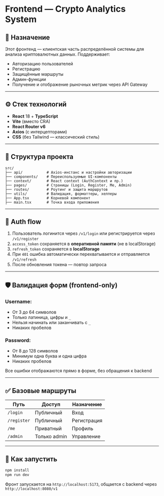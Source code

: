 # Frontend — Crypto Analytics System

## 📌 Назначение

Этот фронтенд — клиентская часть распределённой системы для анализа криптовалютных данных. Поддерживает:

* Авторизацию пользователей
* Регистрацию
* Защищённые маршруты
* Админ-функции
* Получение и отображение рыночных метрик через API Gateway

---

## ⚙️ Стек технологий

* **React** 18 + **TypeScript**
* **Vite** (вместо CRA)
* **React Router v6**
* **Axios** (c интерцепторами)
* **CSS** (без Tailwind — классический стиль)

---

## 🧱 Структура проекта

```
src/
├── api/           # Axios-инстанс и настройки авторизации
├── components/    # Переиспользуемые UI-компоненты
├── context/       # React context (AuthContext и пр.)
├── pages/         # Страницы (Login, Register, Me, Admin)
├── routes/        # Роутинг и защита маршрутов
├── utils/         # Валидация, форматтеры, хелперы
├── App.tsx        # Корневой компонент
├── main.tsx       # Точка входа приложения
```

---

## 🔐 Auth flow

1. Пользователь логинится через `/v1/login` или регистрируется через `/v1/register`
2. `access_token` сохраняется в **оперативной памяти** (не в localStorage)
3. `refresh_token` сохраняется в **localStorage**
4. При `401` ошибка автоматически перехватывается и отправляется `/v1/refresh`
5. После обновления токена — повтор запроса

---

## 🛡 Валидация форм (frontend-only)

### Username:

* От 3 до 64 символов
* Только латиница, цифры и `_`
* Нельзя начинать или заканчивать с `_`
* Никаких пробелов

### Password:

* От 8 до 128 символов
* Минимум одна буква и одна цифра
* Никаких пробелов

Все ошибки отображаются прямо в форме, без обращения к backend

---

## ✅ Базовые маршруты

| Путь        | Доступ       | Назначение  |
| ----------- | ------------ | ----------- |
| `/login`    | Публичный    | Вход        |
| `/register` | Публичный    | Регистрация |
| `/me`       | Приватный    | Профиль     |
| `/admin`    | Только admin | Управление  |

---

## 🧪 Как запустить

```bash
npm install
npm run dev
```

Фронт запускается на `http://localhost:5173`, общается с backend через `http://localhost:8080/v1`
